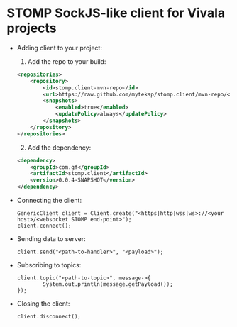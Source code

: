 # STOMP SockJS-like client for Vivala projects


- Adding client to your project:

	>
	1. Add the repo to your build:
	```xml
	<repositories>
		<repository>
			<id>stomp.client-mvn-repo</id>
			<url>https://raw.github.com/myteksp/stomp.client/mvn-repo/</url>
			<snapshots>
				<enabled>true</enabled>
				<updatePolicy>always</updatePolicy>
			</snapshots>
		</repository>
	</repositories>
	```
	
	2. Add the dependency:
	```xml
	<dependency>
		<groupId>com.gf</groupId>
		<artifactId>stomp.client</artifactId>
		<version>0.0.4-SNAPSHOT</version>
	</dependency>
	```

	
- Connecting the client:

	> 
	```
	GenericClient client = Client.create("<https|http|wss|ws>://<your host>/<websocket STOMP end-point>");
	client.connect();
	```
	
- Sending data to server:

	> 
	```
	client.send("<path-to-handler>", "<payload>");
	```
	
- Subscribing to topics:

	> 
	```
	client.topic("<path-to-topic>", message->{
			System.out.println(message.getPayload());
	});
	```
	
- Closing the client:

	> 
	```
	client.disconnect();
	```
	
	
	